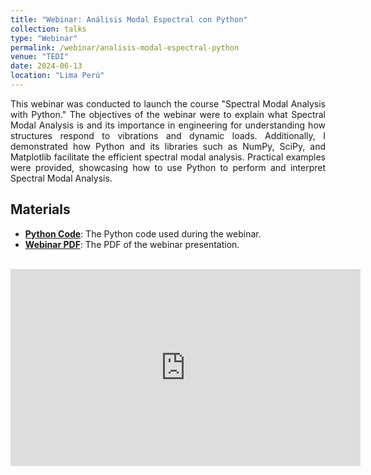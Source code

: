 ```yaml
---
title: "Webinar: Análisis Modal Espectral con Python"
collection: talks
type: "Webinar"
permalink: /webinar/analisis-modal-espectral-python
venue: "TEDI"
date: 2024-06-13
location: "Lima Perú"
---
```


<div style="text-align: justify;">
This webinar was conducted to launch the course "Spectral Modal Analysis with Python." The objectives of the webinar were to explain what Spectral Modal Analysis is and its importance in engineering for understanding how structures respond to vibrations and dynamic loads. Additionally, I demonstrated how Python and its libraries such as NumPy, SciPy, and Matplotlib facilitate the efficient spectral modal analysis. Practical examples were provided, showcasing how to use Python to perform and interpret Spectral Modal Analysis.
</div>

## Materials

- **[Python Code](/files/Webinar-Analisis-Modal-con-Python.py)**: The Python code used during the webinar.
- **[Webinar PDF](/files/Webinar-Analisis-Modal-con-Python.pdf)**: The PDF of the webinar presentation.
<br>

<iframe src="https://www.facebook.com/plugins/video.php?height=314&href=https%3A%2F%2Fwww.facebook.com%2FTEDI.LatAm%2Fvideos%2F772974424948271%2F&show_text=false&width=560&t=0" width="560" height="315" style="border:none;overflow:hidden" scrolling="no" frameborder="0" allowfullscreen="true" allow="autoplay; clipboard-write; encrypted-media; picture-in-picture; web-share" allowFullScreen="true"></iframe>